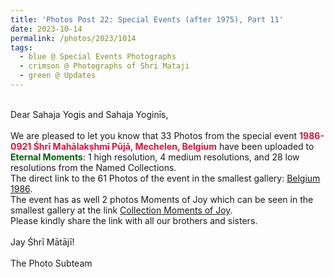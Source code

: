 ```yaml
---
title: 'Photos Post 22: Special Events (after 1975), Part 11'
date: 2023-10-14
permalink: /photos/2023/1014
tags:
  - blue @ Special Events Photographs
  - crimson @ Photographs of Shri Mataji
  - green @ Updates
---
```


<p>
<br>
Dear Sahaja Yogis and Sahaja Yoginīs,<br>
<br>
We are pleased to let you know that 33 Photos from the special event <font color="Crimson"><b>1986-0921 Śhrī Mahālakṣhmī Pūjā, Mechelen, Belgium</b></font> have been uploaded to <font color="DarkGreen"><b>Eternal Moments</b></font>: 1 high resolution,  4 medium resolutions, and 28 low resolutions from the Named Collections.<br>
The direct link to the 61 Photos of the event in the smallest gallery: <a href="https://eternalmoments.smugmug.com/Countries/Belgium/1986"> Belgium 1986</a>.<br> 
The event has as well 2 photos Moments of Joy which can be seen in the smallest gallery at the link <a href="https://eternalmoments.smugmug.com/Collections/Herbert-Reininger-Collection/Moments-of-Joy"> Collection Moments of Joy</a>.<br> 
Please kindly share the link with all our brothers and sisters.<br>

<br>
Jay Śhrī Mātājī!<br>
<br>
The Photo Subteam
</p>